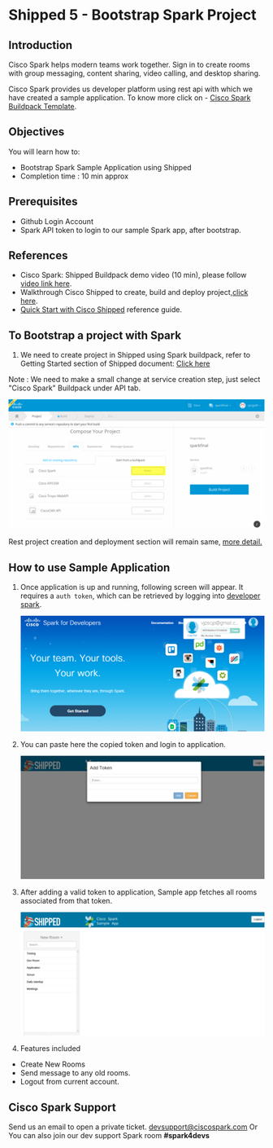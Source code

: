 # Shipped 5 - Bootstrap Spark Project

## Introduction 
Cisco Spark helps modern teams work together. Sign in to create rooms with group messaging, content sharing, video calling, and desktop sharing.

Cisco Spark provides  us developer platform using rest api with which we have created a sample  application. To know more click on - <a href="https://github.com/CiscoCloud/shipped-buildpack-template-spark" target="_blank">Cisco Spark Buildpack Template</a>.

## Objectives
You will learn how to:
- Bootstrap Spark Sample Application using Shipped
- Completion time : 10 min approx

## Prerequisites

- Github Login Account
- Spark API token to login to our sample Spark app, after bootstrap.

## References
- Cisco Spark: Shipped Buildpack demo video (10 min), please follow <a href="https://cisco.webex.com/cisco/ldr.php?RCID=98837d3fbf139ce537e8f11a660ccff0" target="_blank" >video link here</a>.
- Walkthrough Cisco Shipped to create, build and deploy project,<a href="http://shipped-cisco.com/shipped/api-docs/build/index.html#walkthroughs" target="_blank">click here</a>. 
- <a href="https://github.com/CiscoCloud/Shipped-Learning-Labs/blob/master/labs/shipped-quick-start/1.md" target="_blank">Quick Start with Cisco Shipped</a> reference guide. 

## To Bootstrap a project with Spark 

1. We need to create project in Shipped using Spark buildpack, refer to Getting Started section of Shipped document: <a href="http://shipped-cisco.com/shipped/api-docs/build/index.html#walkthroughs" target="_blank">Click here</a>

Note : We need to make a small change at service creation step, just select "Cisco Spark" Buildpack under API tab.

![](assets/add-spark-api.png)

Rest project creation and deployment section will remain same, <a href="https://ciscoshipped.io/shipped/api-docs/build/index.html#5.-build-your-project" target="_blank">more detail.</a>

## How to use Sample Application

1. Once application is up and running, following screen will appear. It requires a <code>auth token</code>, which can be retrieved by logging into <a href="https://developer.ciscospark.com/" target="_blank">developer spark</a>.
    
    ![](assets/1_1.PNG)


2. You can paste here the copied token and login to application.

    ![](assets/1_2.png)
    
3. After adding a valid token to application, Sample app fetches all rooms associated from that token. 

    ![](assets/1_3.png)
    
4. Features included

-  Create New Rooms
-  Send message to any old rooms.
-  Logout from current account.


## Cisco Spark Support 
Send us an email to open a private ticket. <a href="mailto:devsupport@ciscospark.com">devsupport@ciscospark.com</a>
Or You can also join our dev support Spark room **#spark4devs**